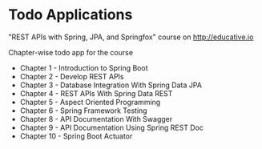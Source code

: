 # Todo Applications 

"REST APIs with Spring, JPA, and Springfox" course on http://educative.io

Chapter-wise todo app for the course

* Chapter 1 - Introduction to Spring Boot
* Chapter 2 - Develop REST APIs
* Chapter 3 - Database Integration With Spring Data JPA
* Chapter 4 - REST APIs With Spring Data REST
* Chapter 5 - Aspect Oriented Programming
* Chapter 6 - Spring Framework Testing
* Chapter 8 - API Documentation With Swagger
* Chapter 9 - API Documentation Using Spring REST Doc
* Chapter 10 - Spring Boot Actuator
